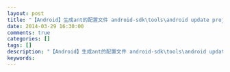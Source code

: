 ```yaml
---
layout: post
title: "【Android】生成ant的配置文件 android-sdk\tools\android update project -p ."
date: 2014-03-29 16:30:00 
comments: true
categories: []
tags: []
description: "【Android】生成ant的配置文件 android-sdk\tools\android update project -p ."
keywords: 
---
```





